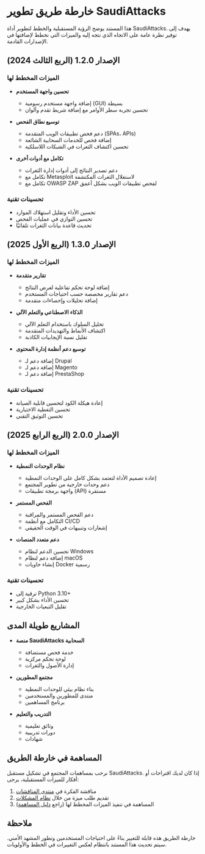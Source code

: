 # خارطة طريق تطوير SaudiAttacks

هذا المستند يوضح الرؤية المستقبلية والخطط لتطوير أداة SaudiAttacks. يهدف إلى توفير نظرة عامة على الاتجاه الذي نتجه إليه والميزات التي نخطط لإضافتها في الإصدارات القادمة.

## الإصدار 1.2.0 (الربع الثالث 2024)

### الميزات المخطط لها

- **تحسين واجهة المستخدم**
  - إضافة واجهة مستخدم رسومية (GUI) بسيطة
  - تحسين تجربة سطر الأوامر مع إضافة شريط تقدم وألوان

- **توسيع نطاق الفحص**
  - دعم فحص تطبيقات الويب المتقدمة (SPAs، APIs)
  - إضافة فحص للخدمات السحابية الشائعة
  - تحسين اكتشاف الثغرات في الشبكات اللاسلكية

- **تكامل مع أدوات أخرى**
  - دعم تصدير النتائج إلى أدوات إدارة الثغرات
  - تكامل مع Metasploit لاستغلال الثغرات المكتشفة
  - تكامل مع OWASP ZAP لفحص تطبيقات الويب بشكل أعمق

### تحسينات تقنية

- تحسين الأداء وتقليل استهلاك الموارد
- تحسين التوازي في عمليات الفحص
- تحديث قاعدة بيانات الثغرات تلقائيًا

## الإصدار 1.3.0 (الربع الأول 2025)

### الميزات المخطط لها

- **تقارير متقدمة**
  - إضافة لوحة تحكم تفاعلية لعرض النتائج
  - دعم تقارير مخصصة حسب احتياجات المستخدم
  - إضافة تحليلات وإحصاءات متقدمة

- **الذكاء الاصطناعي والتعلم الآلي**
  - تحليل السلوك باستخدام التعلم الآلي
  - اكتشاف الأنماط والتهديدات المتقدمة
  - تقليل نسبة الإيجابيات الكاذبة

- **توسيع دعم أنظمة إدارة المحتوى**
  - إضافة دعم لـ Drupal
  - إضافة دعم لـ Magento
  - إضافة دعم لـ PrestaShop

### تحسينات تقنية

- إعادة هيكلة الكود لتحسين قابلية الصيانة
- تحسين التغطية الاختبارية
- تحسين التوثيق التقني

## الإصدار 2.0.0 (الربع الرابع 2025)

### الميزات المخطط لها

- **نظام الوحدات النمطية**
  - إعادة تصميم الأداة لتعتمد بشكل كامل على الوحدات النمطية
  - دعم وحدات خارجية من تطوير المجتمع
  - واجهة برمجة تطبيقات (API) مستقرة

- **الفحص المستمر**
  - دعم الفحص المستمر والمراقبة
  - التكامل مع أنظمة CI/CD
  - إشعارات وتنبيهات في الوقت الحقيقي

- **دعم متعدد المنصات**
  - تحسين الدعم لنظام Windows
  - إضافة دعم لنظام macOS
  - إنشاء حاويات Docker رسمية

### تحسينات تقنية

- ترقية إلى Python 3.10+
- تحسين الأداء بشكل كبير
- تقليل التبعيات الخارجية

## المشاريع طويلة المدى

- **منصة SaudiAttacks السحابية**
  - خدمة فحص مستضافة
  - لوحة تحكم مركزية
  - إدارة الأصول والثغرات

- **مجتمع المطورين**
  - بناء نظام بيئي للوحدات النمطية
  - منتدى للمطورين والمستخدمين
  - برنامج المساهمين

- **التدريب والتعليم**
  - وثائق تعليمية
  - دورات تدريبية
  - شهادات

## المساهمة في خارطة الطريق

نرحب بمساهمات المجتمع في تشكيل مستقبل SaudiAttacks. إذا كان لديك اقتراحات أو أفكار للميزات المستقبلية، يرجى:

1. مناقشة الفكرة في [منتدى المناقشات](https://github.com/SaudiLinux/SaudiAttacks/discussions)
2. تقديم طلب ميزة من خلال [نظام المشكلات](https://github.com/SaudiLinux/SaudiAttacks/issues/new?template=feature_request.md)
3. المساهمة في تنفيذ الميزات المخطط لها (راجع [دليل المساهمة](CONTRIBUTING.md))

## ملاحظة

خارطة الطريق هذه قابلة للتغيير بناءً على احتياجات المستخدمين وتطور المشهد الأمني. سيتم تحديث هذا المستند بانتظام لعكس التغييرات في الخطط والأولويات.